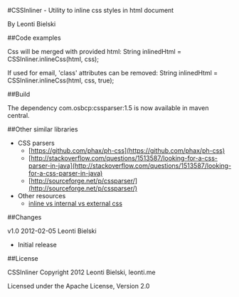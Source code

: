 #CSSInliner - Utility to inline css styles in html document

By Leonti Bielski

##Code examples

Css will be merged with provided html:
	String inlinedHtml = CSSInliner.inlineCss(html, css);

If used for email, 'class' attributes can be removed:
	String inlinedHtml = CSSInliner.inlineCss(html, css, true);

##Build

The dependency com.osbcp:cssparser:1.5 is now available
in maven central.

##Other similar libraries
- CSS parsers
	- [https://github.com/phax/ph-css](https://github.com/phax/ph-css)
	- [http://stackoverflow.com/questions/1513587/looking-for-a-css-parser-in-java](http://stackoverflow.com/questions/1513587/looking-for-a-css-parser-in-java)
	- [http://sourceforge.net/p/cssparser/](http://sourceforge.net/p/cssparser/)
- Other resources
	- [inline vs internal vs external css](https://vineetgupta22.wordpress.com/2011/07/09/inline-vs-internal-vs-external-css/)
	
##Changes

v1.0 2012-02-05 Leonti Bielski

* Initial release

##License

CSSInliner
Copyright 2012 Leonti Bielski, leonti.me

Licensed under the Apache License, Version 2.0

